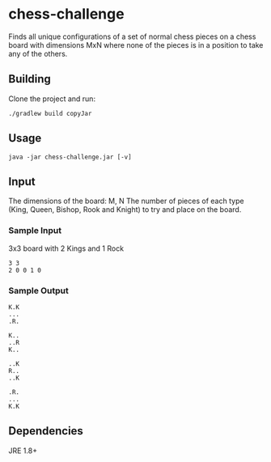 # chess-challenge
Finds all unique configurations of a set of normal chess pieces on a chess board with dimensions MxN where none of the pieces is in a position to take any of the others.

## Building
Clone the project and run:

	./gradlew build copyJar

## Usage

	java -jar chess-challenge.jar [-v]

## Input
The dimensions of the board: M, N
The number of pieces of each type (King, Queen, Bishop, Rook and Knight) to try and place on the board.

### Sample Input
3x3 board with 2 Kings and 1 Rock

	3 3
	2 0 0 1 0


### Sample Output

	K.K
	...
	.R.
	
	K..
	..R
	K..
	
	..K
	R..
	..K
	
	.R.
	...
	K.K

## Dependencies
JRE 1.8+